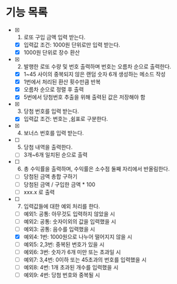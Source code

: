 # 기능 목록

- [x] 1. 로또 구입 금액 입력 받는다.
  - [x] 입력값 조건: 1000원 단위로만 입력 받는다.
  - [x] 1000원 단위로 장수 환산
- [x] 2. 발행한 로또 수량 및 번호 출력하며 번호는 오름차 순으로 출력한다.
  - [x] 1~45 사이의 중복되지 않은 랜덤 숫자 6개 생성하는 메소드 작성
  - [x] 1번에서 처리된 환산 횟수만큼 반복
  - [x] 오름차 순으로 정렬 후 출력
  - [x] 5번에서 당첨번호 추출을 위해 출력된 값은 저장해야 함
- [x] 3. 당첨 번호를 입력 받는다.
  - [x] 입력값 조건: 번호는 ,쉼표로 구분한다.
- [x] 4. 보너스 번호를 입력 받는다.
- [ ] 5. 당첨 내역을 출력한다.
  - [ ] 3개~6개 일치된 순으로 출력
- [ ] 6. 총 수익률을 출력하며, 수익률은 소수점 둘째 자리에서 반올림한다.
  - [ ] 당첨된 금액 총합 구하기
  - [ ] 당첨된 금액 / 구입한 금액 \* 100
  - [ ] xxx.x 로 출력
- [ ] 7. 입력값들에 대한 예외 처리를 한다.
  - [ ] 예외1: 공통: 아무것도 입력하지 않았을 시
  - [ ] 예외2: 공통: 숫자이외의 값을 입력했을 시
  - [ ] 예외3: 공통: 음수를 입력했을 시
  - [x] 예외4: 1번: 1000원으로 나누어 떨어지지 않을 시
  - [ ] 예외5: 2,3번: 중복된 번호가 있을 시
  - [ ] 예외6: 3번: 숫자가 6개 미만 또는 초과일 시
  - [ ] 예외7: 3,4번: 0이하 또는 45초과의 번호를 입력했을 시
  - [ ] 예외8: 4번: 1개 초과된 개수를 입력했을 시
  - [ ] 예외9: 4번: 당첨 번호와 중복될 시
